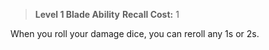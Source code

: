> **Level 1 Blade Ability**
> **Recall Cost:** 1

When you roll your damage dice, you can reroll any 1s or 2s.
